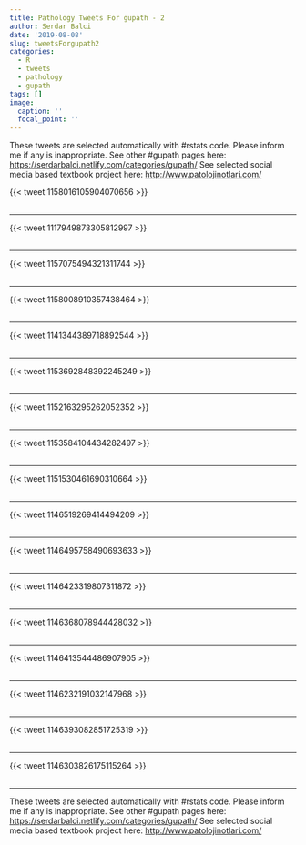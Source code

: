 ```yaml
---
title: Pathology Tweets For gupath - 2
author: Serdar Balci
date: '2019-08-08'
slug: tweetsForgupath2
categories:
  - R
  - tweets
  - pathology
  - gupath
tags: []
image:
  caption: ''
  focal_point: ''
---
```



These tweets are selected automatically with #rstats code. Please inform me if any is inappropriate.
See other #gupath pages here: https://serdarbalci.netlify.com/categories/gupath/ 
See selected social media based textbook project here: http://www.patolojinotlari.com/

{{< tweet 1158016105904070656 >}}
<br>
<br>
<hr>
{{< tweet 1117949873305812997 >}}
<br>
<br>
<hr>
{{< tweet 1157075494321311744 >}}
<br>
<br>
<hr>
{{< tweet 1158008910357438464 >}}
<br>
<br>
<hr>
{{< tweet 1141344389718892544 >}}
<br>
<br>
<hr>
{{< tweet 1153692848392245249 >}}
<br>
<br>
<hr>
{{< tweet 1152163295262052352 >}}
<br>
<br>
<hr>
{{< tweet 1153584104434282497 >}}
<br>
<br>
<hr>
{{< tweet 1151530461690310664 >}}
<br>
<br>
<hr>
{{< tweet 1146519269414494209 >}}
<br>
<br>
<hr>
{{< tweet 1146495758490693633 >}}
<br>
<br>
<hr>
{{< tweet 1146423319807311872 >}}
<br>
<br>
<hr>
{{< tweet 1146368078944428032 >}}
<br>
<br>
<hr>
{{< tweet 1146413544486907905 >}}
<br>
<br>
<hr>
{{< tweet 1146232191032147968 >}}
<br>
<br>
<hr>
{{< tweet 1146393082851725319 >}}
<br>
<br>
<hr>
{{< tweet 1146303826175115264 >}}
<br>
<br>
<hr>


These tweets are selected automatically with #rstats code. Please inform me if any is inappropriate.
See other #gupath pages here: https://serdarbalci.netlify.com/categories/gupath/ 
See selected social media based textbook project here: http://www.patolojinotlari.com/
